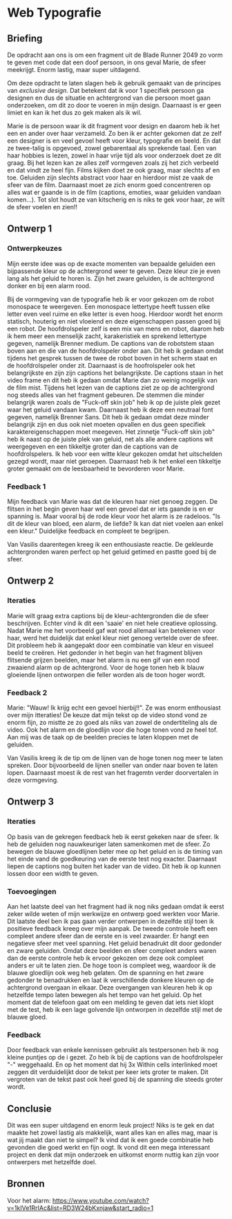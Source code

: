 # Web Typografie

## Briefing
De opdracht aan ons is om een fragment uit de Blade Runner 2049 zo vorm te geven met code dat een doof persoon, in ons geval Marie, de sfeer meekrijgt. Enorm lastig, maar super uitdagend.

Om deze opdracht te laten slagen heb ik gebruik gemaakt van de principes van *exclusive design*. Dat betekent dat ik voor 1 specifiek persoon ga designen en dus de situatie en achtergrond van die persoon moet gaan onderzoeken, om dit zo door te voeren in mijn design. Daarnaast is er geen limiet en kan ik het dus zo gek maken als ik wil.

Marie is de persoon waar ik dit fragment voor design en daarom heb ik het een en ander over haar verzameld. Zo ben ik er achter gekomen dat ze zelf een designer is en veel gevoel heeft voor kleur, typografie en beeld. En dat ze twee-talig is opgevoed, zowel gebarentaal als sprekende taal. Een van haar hobbies is lezen, zowel in haar vrije tijd als voor onderzoek doet ze dit graag. Bij het lezen kan ze alles zelf vormgeven zoals zij het zich verbeeld en dat vindt ze heel fijn. Films kijken doet ze ook graag, maar slechts af en toe. Geluiden zijn slechts abstract voor haar en hierdoor mist ze vaak de sfeer van de film. Daarnaast moet ze zich enorm goed concentreren op alles wat er gaande is in de film (captions, emoties, waar geluiden vandaan komen...). Tot slot houdt ze van kitscherig en is niks te gek voor haar, ze wilt de sfeer voelen en zien!!

## Ontwerp 1

### Ontwerpkeuzes
Mijn eerste idee was op de exacte momenten van bepaalde geluiden een bijpassende kleur op de achtergrond weer te geven. Deze kleur zie je even lang als het geluid te horen is. Zijn het zware geluiden, is de achtergrond donker en bij een alarm rood. 

Bij de vormgeving van de typografie heb ik er voor gekozen om de robot monospace te weergeven. Een monospace lettertype heeft tussen elke letter even veel ruime en elke letter is even hoog. Hierdoor wordt het enorm statisch, houterig en niet vloeiend en deze eigenschappen passen goed bij een robot.
De hoofdrolspeler zelf is een mix van mens en robot, daarom heb ik hem meer een menselijk zacht, karakeristiek en sprekend lettertype gegeven, namelijk Brenner medium. De captions van de robotstem staan boven aan en die van de hoofdrolspeler onder aan. Dit heb ik gedaan omdat tijdens het gesprek tussen de twee de robot boven in het scherm staat en de hoofdrolspeler onder zit. Daarnaast is de hoofrolspeler ook het belangrijkste en zijn zijn captions het belangrijkste. De captions staan in het video frame en dit heb ik gedaan omdat Marie dan zo weinig mogelijk van de film mist. Tijdens het lezen van de captions ziet ze op de achtergrond nog steeds alles van het fragment gebeuren.
De stemmen die minder belangrijk waren zoals de "Fuck-off skin job" heb ik op de juiste plek gezet waar het geluid vandaan kwam. Daarnaast heb ik deze een neutraal font gegeven, namelijk Brenner Sans. Dit heb ik gedaan omdat deze minder belangrijk zijn en dus ook niet moeten opvallen en dus geen specifiek karaktereigenschappen moet meegeven. Het zinnetje "Fuck-off skin job" heb ik naast op de juiste plek van geluid, net als alle andere captions wit weergegeven en een tikkeltje groter dan de captions van de hoofdrolspelers. Ik heb voor een witte kleur gekozen omdat het uitschelden gezegd wordt, maar niet geroepen. Daarnaast heb ik het enkel een tikkeltje groter gemaakt om de leesbaarheid te bevorderen voor Marie.

### Feedback 1
Mijn feedback van Marie was dat de kleuren haar niet genoeg zeggen. De flitsen in het begin geven haar wel een gevoel dat er iets gaande is en er spanning is. Maar vooral bij de rode kleur voor het alarm is ze radeloos. "Is dit de kleur van bloed, een alarm, de liefde? Ik kan dat niet voelen aan enkel een kleur." Duidelijke feedback en compleet te begrijpen.

Van Vasilis daarentegen kreeg ik een enthousiaste reactie. De gekleurde achtergronden waren perfect op het geluid getimed en pastte goed bij de sfeer.

## Ontwerp 2

### Iteraties
Marie wilt graag extra captions bij de kleur-achtergronden die de sfeer beschrijven. Echter vind ik dit een 'saaie' en niet hele creatieve oplossing. Nadat Marie me het voorbeeld gaf wat rood allemaal kan betekenen voor haar, werd het duidelijk dat enkel kleur niet genoeg vertelde over de sfeer. Dit probleem heb ik aangepakt door een combinatie van kleur en visueel beeld te creëren. Het gedonder in het begin van het fragment blijven flitsende grijzen beelden, maar het alarm is nu een gif van een rood zwaaiend alarm op de achtergrond. Voor de hoge tonen heb ik blauw gloeiende lijnen ontworpen die feller worden als de toon hoger wordt.

### Feedback 2
Marie: "Wauw! Ik krijg echt een gevoel hierbij!!". Ze was enorm enthousiast over mijn itteraties! De keuze dat mijn tekst op de video stond vond ze enorm fijn, zo mistte ze zo goed als niks van zowel de ondertiteling als de video. Ook het alarm en de gloedlijn voor die hoge tonen vond ze heel tof. Aan mij was de taak op de beelden precies te laten kloppen met de geluiden.

Van Vasilis kreeg ik de tip om de lijnen van de hoge tonen nog meer te laten spreken. Door bijvoorbeeld de lijnen sneller van onder naar boven te laten lopen. Daarnaast moest ik de rest van het fragemtn verder doorvertalen in deze vormgeving.


## Ontwerp 3

### Iteraties
Op basis van de gekregen feedback heb ik eerst gekeken naar de sfeer. Ik heb de geluiden nog nauwkeuriger laten samenkomen met de sfeer. Zo bewegen de blauwe gloedlijnen beter mee op het geluid en is de timing van het einde vand de goedkeuring van de eerste test nog exacter.
Daarnaast liepen de captions nog buiten het kader van de video. Dit heb ik op kunnen lossen door een width te geven.

### Toevoegingen
Aan het laatste deel van het fragment had ik nog niks gedaan omdat ik eerst zeker wilde weten of mijn werkwijze en ontwerp goed werkten voor Marie. Dit laatste deel ben ik pas gaan verder ontwerpen in dezelfde stijl toen ik positieve feedback kreeg over mijn aanpak. De tweede controle heeft een compleet andere sfeer dan de eerste en is veel zwaarder. Er hangt een negatieve sfeer met veel spanning. Het geluid benadrukt dit door gedonder en zware geluiden. Omdat deze beelden en sfeer compleet anders waren dan de eerste controle heb ik ervoor gekozen om deze ook compleet anders er uit te laten zien. De hoge toon is compleet weg, waardoor ik de blauwe gloedlijn ook weg heb gelaten. Om de spanning en het zware gedonder te benadrukken en laat ik verschillende donkere kleuren op de achtergrond overgaan in elkaar. Deze overgangen van kleuren heb ik op hetzelfde tempo laten bewegen als het tempo van het geluid. Op het moment dat de telefoon gaat om een melding te geven dat iets niet klopt met de test, heb ik een lage golvende lijn ontworpen in dezelfde stijl met de blauwe gloed.

### Feedback
Door feedback van enkele kennissen gebruikt als testpersonen heb ik nog kleine puntjes op de i gezet. Zo heb ik bij de captions van de hoofdrolspeler "-" weggehaald. En op het moment dat hij 3x Within cells interlinked moet zeggen dit verduidelijkt door de tekst per keer iets groter te maken. Dit vergroten van de tekst past ook heel goed bij de spanning die steeds groter wordt.

## Conclusie
Dit was een super uitdagend en enorm leuk project! Niks is te gek en dat maakte het zowel lastig als makkelijk, want alles kan en alles mag, maar is wat jij maakt dan niet te simpel? Ik vind dat ik een goede combinatie heb gevonden die goed werkt en fijn oogt. Ik vond dit een mega interessant project en denk dat mijn onderzoek en uitkomst enorm nuttig kan zijn voor ontwerpers met hetzelfde doel.

## Bronnen
Voor het alarm:
https://www.youtube.com/watch?v=1kIVe1RrIAc&list=RD3W24bKxnjaw&start_radio=1
